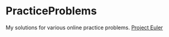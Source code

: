 PracticeProblems
================
My solutions for various online practice problems. 
[Project Euler][Project_Euler]

[Project_Euler]: ./project_euler
